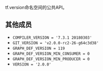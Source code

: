 tf.version命名空间的公共API。

## 其他成员
-  `COMPILER_VERSION = '7.3.1 20180303'`  
-  `GIT_VERSION = 'v2.0.0-rc2-26-g64c3d38'`  
-  `GRAPH_DEF_VERSION = 119`  
-  `GRAPH_DEF_VERSION_MIN_CONSUMER = 0`  
-  `GRAPH_DEF_VERSION_MIN_PRODUCER = 0`  
-  `VERSION = '2.0.0'`  
